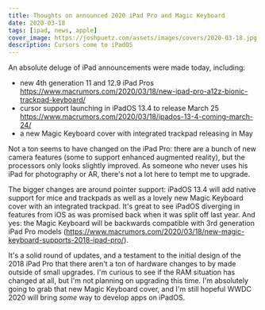 ```yaml
---
title: Thoughts on announced 2020 iPad Pro and Magic Keyboard
date: 2020-03-18
tags: [ipad, news, apple]
cover_image: https://joshpuetz.com/assets/images/covers/2020-03-18.jpg
description: Cursors come to iPadOS
---
```


An absolute deluge of iPad announcements were made today, including: 
- new 4th generation 11 and 12.9 iPad Pros https://www.macrumors.com/2020/03/18/new-ipad-pro-a12z-bionic-trackpad-keyboard/
- cursor support launching in iPadOS 13.4 to release March 25 https://www.macrumors.com/2020/03/18/ipados-13-4-coming-march-24/
- a new Magic Keyboard cover with integrated trackpad releasing in May

Not a ton seems to have changed on the iPad Pro: there are a bunch of new camera features (some to support enhanced augmented reality), but the processors only looks slightly improved. As someone who never uses his iPad for photography or AR, there's not a lot here to tempt me to upgrade.

The bigger changes are around pointer support: iPadOS 13.4 will add native support for mice and trackpads as well as a lovely new Magic Keyboard cover with an integrated trackpad. It's great to see iPadOS diverging in features from iOS as was promised back when it was split off last year. And yes: the Magic Keyboard will be backwards compatible with 3rd generation iPad Pro models (https://www.macrumors.com/2020/03/18/new-magic-keyboard-supports-2018-ipad-pro/).

It's a solid round of updates, and a testament to the initial design of the 2018 iPad Pro that there aren't a ton of hardware changes to by made outside of small upgrades. I'm curious to see if the RAM situation has changed at all, but I'm not planning on upgrading this time. I'm absolutely going to grab that new Magic Keyboard cover, and I'm still hopeful WWDC 2020 will bring _some_ way to develop apps on iPadOS.
